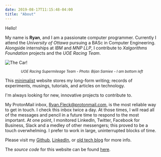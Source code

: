 ```yaml
---
date: 2019-08-17T11:15:48-04:00
title: "About"
---
```


Hello! 

My name is **Ryan**, and I am a passionate computer programmer. Currently I
attend the *University of Ottawa* pursuing a BASc in Computer Engineering.
Alongside internships at *IBM* and *MNP LLP*, I contribute to *Xalgorithms
Foundation* projects and the *UOE Racing Team*.

<link rel="prefetch" href="/pics/compressed/fleck_uoe_racing_cropped_min.jpg">

![The Car!](/pics/compressed/fleck_uoe_racing_cropped_min.jpg)

<p style="text-align:center"><small><i>UOE Racing Supermileage Team - Photo: Bijan Samiee - I am bottom left</i></small></p>

This [minimalist](/2019/digital-minimalism/) website stores my
long-form writing; records of experiments, musings, tutorials, and articles on
technology.

I'm always looking for new, innovative projects to contribute to.

My ProtonMail inbox,
[Ryan.Fleck@protonmail.com](mailto:ryan.fleck@protonmail.com),
is the most reliable way to get in touch.
I check this inbox twice a day. At those times, I will read all of the messages
and pencil in a future time to respond to the most important. At one point, I
monitored LinkedIn, Twitter, Facebook for Business, Slack and a medley of
other messengers; this proved to be a touch overwhelming. I prefer to work in
large, uninterrupted blocks of time.

Please visit my [Github](https://github.com/ryanfleck/),
[LinkedIn](https://www.linkedin.com/in/ryan-c-fleck/), or [old tech blog](https://ryanfleck.github.io) for more info.

The *source code* for this website can be found [here](https://github.com/RyanFleck/ryanfleck.ca).
